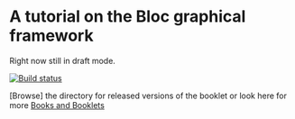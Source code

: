 # A tutorial on the Bloc graphical framework

Right now still in draft mode.

[![Build status][badge]][travis]

[travis]: https://travis-ci.org/SquareBracketAssociates/Booklet-Smacc
[badge]: https://travis-ci.org/SquareBracketAssociates/Booklet-Smacc.svg?branch=master

[Browse] the directory for released versions of the booklet or
look here for more [Books and Booklets](http://books.pharo.org/)
